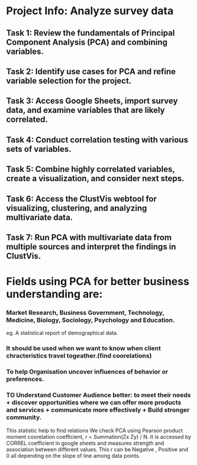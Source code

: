 # Project Info: Analyze survey data

## Task 1: Review the fundamentals of Principal Component Analysis (PCA) and combining variables.
## Task 2: Identify use cases for PCA and refine variable selection for the project.
## Task 3: Access Google Sheets, import survey data, and examine variables that are likely correlated. 
## Task 4: Conduct correlation testing with various sets of variables. 
## Task 5: Combine highly correlated variables, create a visualization, and consider next steps.
## Task 6: Access the ClustVis webtool for visualizing, clustering, and analyzing multivariate data.
## Task 7: Run PCA with multivariate data from multiple sources and interpret the findings in ClustVis.


# Fields using PCA for better business understanding are:
### Market Research, Business Government, Technology, Medicine, Biology, Sociology, Psychology and Education.

eg. A statistical report of demographical data.
### It should be used when we want to know when client chracteristics travel togeather.(find coorelations)
### To help Organisation uncover influences of behavior or preferences.
### TO Understand Customer Audience better: to meet their needs + discover opportunities where we can offer more products and services + communicate more effectively + Build stronger community.  

This statistic help to find relations
We check PCA using Pearson product moment coorelation coefficient, r = Summation(Zx Zy) / N. It is accessed by CORREL coefficient in google sheets and measures strength and association between different values. This r can be Negative , Positive and 0 all depending on the slope of line among data points.
